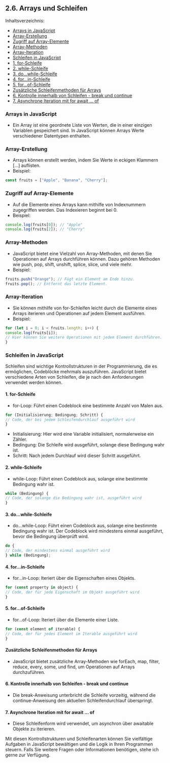 ## 2.6. Arrays und Schleifen

Inhaltsverzeichnis:

- [Arrays in JavaScript](#arrays-in-javascript)
- [Array-Erstellung](#array-erstellung)
- [Zugriff auf Array-Elemente](#zugriff-auf-array-elemente)
- [Array-Methoden](#array-methoden)
- [Array-Iteration](#array-iteration)
- [Schleifen in JavaScript](#schleifen-in-javascript)
- [1. for-Schleife](#1-for-schleife)
- [2. while-Schleife](#2-while-schleife)
- [3. do...while-Schleife](#3-do-while-schleife)
- [4. for...in-Schleife](#4-for-in-schleife)
- [5. for...of-Schleife](#5-for-of-schleife)
- [Zusätzliche Schleifenmethoden für Arrays](#zusätzliche-schleifenmethoden-für-arrays)
- [6. Kontrolle innerhalb von Schleifen - break und continue](#6-kontrolle-innerhalb-von-schleifen---break-und-continue)
- [7. Asynchrone Iteration mit for await ... of](#7-asynchrone-iteration-mit-for-await--of)

### Arrays in JavaScript

- Ein Array ist eine geordnete Liste von Werten, die in einer einzigen Variablen gespeichert sind. In JavaScript können Arrays Werte verschiedener Datentypen enthalten.

### Array-Erstellung

- Arrays können erstellt werden, indem Sie Werte in eckigen Klammern [...] auflisten.
- Beispiel:

```JavaScript
const fruits = ["Apple", "Banana", "Cherry"];
```

### Zugriff auf Array-Elemente

- Auf die Elemente eines Arrays kann mithilfe von Indexnummern zugegriffen werden. Das Indexieren beginnt bei 0.
- Beispiel:

```JavaScript
console.log(fruits[0]); // "Apple"
console.log(fruits[2]); // "Cherry"
```

### Array-Methoden

- JavaScript bietet eine Vielzahl von Array-Methoden, mit denen Sie Operationen auf Arrays durchführen können. Dazu gehören Methoden wie push, pop, shift, unshift, splice, slice, und viele mehr.
- Beispiel:

```JavaScript
fruits.push("Orange"); // Fügt ein Element am Ende hinzu.
fruits.pop(); // Entfernt das letzte Element.
```

### Array-Iteration

- Sie können mithilfe von for-Schleifen leicht durch die Elemente eines Arrays iterieren und Operationen auf jedem Element ausführen.
- Beispiel:

```JavaScript
for (let i = 0; i < fruits.length; i++) {
console.log(fruits[i]);
// Hier können Sie weitere Operationen mit jedem Element durchführen.
}
```

### Schleifen in JavaScript

Schleifen sind wichtige Kontrollstrukturen in der Programmierung, die es ermöglichen, Codeblöcke mehrmals auszuführen. JavaScript bietet verschiedene Arten von Schleifen, die je nach den Anforderungen verwendet werden können.

#### 1. for-Schleife

- for-Loop: Führt einen Codeblock eine bestimmte Anzahl von Malen aus.

```JavaScript
for (Initialisierung; Bedingung; Schritt) {
// Code, der bei jedem Schleifendurchlauf ausgeführt wird
}
```

- Initialisierung: Hier wird eine Variable initialisiert, normalerweise ein Zähler.
- Bedingung: Die Schleife wird ausgeführt, solange diese Bedingung wahr ist.
- Schritt: Nach jedem Durchlauf wird dieser Schritt ausgeführt.

#### 2. while-Schleife

- while-Loop: Führt einen Codeblock aus, solange eine bestimmte Bedingung wahr ist.

```JavaScript
while (Bedingung) {
// Code, der solange die Bedingung wahr ist, ausgeführt wird
}
```

#### 3. do...while-Schleife

- do...while-Loop: Führt einen Codeblock aus, solange eine bestimmte Bedingung wahr ist. Der Codeblock wird mindestens einmal ausgeführt, bevor die Bedingung überprüft wird.

```JavaScript
do {
// Code, der mindestens einmal ausgeführt wird
} while (Bedingung);
```

#### 4. for...in-Schleife

- for...in-Loop: Iteriert über die Eigenschaften eines Objekts.

```JavaScript
for (const property in object) {
// Code, der für jede Eigenschaft im Objekt ausgeführt wird
}
```

#### 5. for...of-Schleife

- for...of-Loop: Iteriert über die Elemente einer Liste.

```JavaScript
for (const element of iterable) {
// Code, der für jedes Element im Iterable ausgeführt wird
}
```

#### Zusätzliche Schleifenmethoden für Arrays

- JavaScript bietet zusätzliche Array-Methoden wie forEach, map, filter, reduce, every, some, und find, um Operationen auf Arrays durchzuführen.

#### 6. Kontrolle innerhalb von Schleifen - break und continue

- Die break-Anweisung unterbricht die Schleife vorzeitig, während die continue-Anweisung den aktuellen Schleifendurchlauf überspringt.

#### 7. Asynchrone Iteration mit for await ... of

- Diese Schleifenform wird verwendet, um asynchron über awaitable Objekte zu iterieren.

Mit diesen Kontrollstrukturen und Schleifenarten können Sie vielfältige Aufgaben in JavaScript bewältigen und die Logik in Ihren Programmen steuern. Falls Sie weitere Fragen oder Informationen benötigen, stehe ich gerne zur Verfügung.
